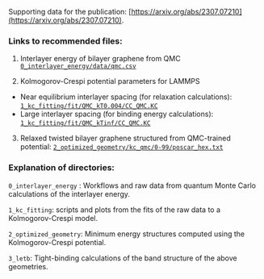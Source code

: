 Supporting data for the publication:
    [https://arxiv.org/abs/2307.07210](https://arxiv.org/abs/2307.07210).

### Links to recommended files: 

1. Interlayer energy of bilayer graphene from QMC
[`0_interlayer_energy/data/qmc.csv`](https://github.com/qmc-hamm/qmc_graphene_stacking_fault/blob/main/0_interlayer_energy/data/qmc.csv)

2. Kolmogorov-Crespi potential parameters for LAMMPS
  - Near equilibrium interlayer spacing (for relaxation calculations):
    [`1_kc_fitting/fit/QMC_kT0.004/CC_QMC.KC`](https://github.com/qmc-hamm/qmc_graphene_stacking_fault/blob/main/1_kc_fitting/fit/QMC_kT0.004/CC_QMC.KC)
  - Large interlayer spacing (for binding energy calculations):
    [`1_kc_fitting/fit/QMC_kTinf/CC_QMC.KC`](https://github.com/qmc-hamm/qmc_graphene_stacking_fault/blob/main/1_kc_fitting/fit/QMC_kTinf/CC_QMC.KC)
  
3. Relaxed twisted bilayer graphene structured from QMC-trained potential: [`2_optimized_geometry/kc_qmc/0-99/poscar_hex.txt`](https://github.com/qmc-hamm/qmc_graphene_stacking_fault/blob/main/2_optimized_geometry/kc_qmc/0-99/poscar_hex.txt)



### Explanation of directories:

`0_interlayer_energy` : Workflows and raw data from quantum Monte Carlo calculations of the interlayer energy.

`1_kc_fitting`: scripts and plots from the fits of the raw data to a Kolmogorov-Crespi model.

`2_optimized_geometry`: Minimum energy structures computed using the Kolmogorov-Crespi potential.

`3_letb`: Tight-binding calculations of the band structure of the above geometries.
